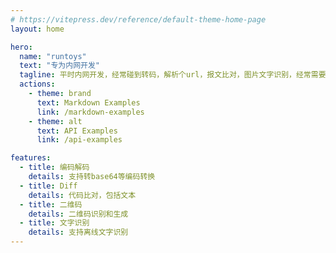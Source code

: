 ```yaml
---
# https://vitepress.dev/reference/default-theme-home-page
layout: home

hero:
  name: "runtoys"
  text: "专为内网开发"
  tagline: 平时内网开发，经常碰到转码，解析个url，报文比对，图片文字识别，经常需要写个代码来处理，比对个报文还得肉眼看，太麻烦了。所以就萌生了写个集成工具来提升效率，如果好用咱们就默默点个赞。但是不要特意找作者,拜托！
  actions:
    - theme: brand
      text: Markdown Examples
      link: /markdown-examples
    - theme: alt
      text: API Examples
      link: /api-examples

features:
  - title: 编码解码
    details: 支持转base64等编码转换
  - title: Diff
    details: 代码比对，包括文本
  - title: 二维码
    details: 二维码识别和生成
  - title: 文字识别
    details: 支持离线文字识别
---
```


